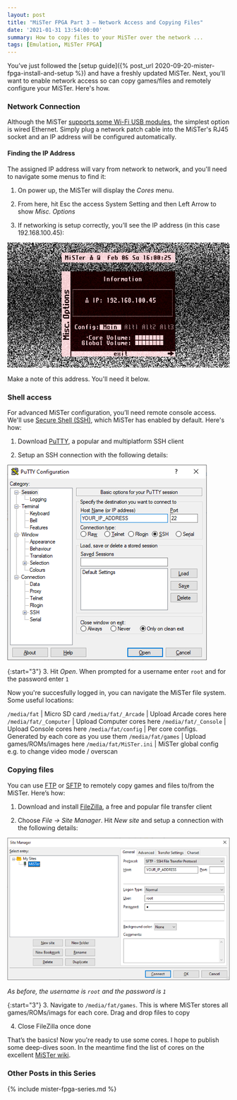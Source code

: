 ```yaml
---
layout: post
title: "MiSTer FPGA Part 3 – Network Access and Copying Files"
date: '2021-01-31 13:54:00:00'
summary: How to copy files to your MiSTer over the network ...
tags: [Emulation, MiSTer FPGA]
---
```


You’ve just followed the [setup guide]({% post_url 2020-09-20-mister-fpga-install-and-setup %}) and have a freshly updated MiSTer. Next, you'll want to enable network access so can copy games/files and remotely configure your MiSTer. Here's how.

### Network Connection

Although the MiSTer <a href="https://github.com/MiSTer-devel/Main_MiSTer/wiki/WiFi-setup" target="_blank">supports some Wi-Fi USB modules</a>, the simplest option is wired Ethernet. Simply plug a network patch cable into the MiSTer's RJ45 socket and an IP address will be configured automatically. 

#### Finding the IP Address

The assigned IP address will vary from network to network, and you'll need to navigate some menus to find it:

1. On power up, the MiSTer will display the *Cores* menu. 

2. From here, hit Esc the access System Setting and then Left Arrow to show *Misc. Options*

3. If networking is setup correctly, you’ll see the IP address (in this case 192.168.100.45):

![](/img/posts/mister_ip_address.png)

Make a note of this address. You'll need it below.


### Shell access

For advanced MiSTer configuration, you’ll need remote console access. We'll use <a href="https://github.com/MiSTer-devel/Main_MiSTer/wiki/Network-access" target="_blank">Secure Shell (SSH)</a>, which MiSTer has enabled by default. Here's how:

1. Download <a href="https://www.putty.org/" target="_blank">PuTTY</a>, a popular and multiplatform SSH client

2. Setup an SSH connection with the following details:

![](/img/posts/mister_putty_connection_details.png)

{:start="3"}
3. Hit *Open*. When prompted for a username enter <code>root</code> and for the password enter <code>1</code>

Now you're succesfully logged in, you can navigate the MiSTer file system. Some useful locations:

<code>/media/fat</code> | Micro SD card
<code>/media/fat/_Arcade</code> | Upload Arcade cores here
<code>/media/fat/_Computer</code> | Upload Computer cores here
<code>/media/fat/_Console</code> | Upload Console cores here
<code>/media/fat/config</code> | Per core configs. Generated by each core as you use them
<code>/media/fat/games</code> | Upload games/ROMs/images here
<code>/media/fat/MiSTer.ini</code> | MiSTer global config e.g. to change video mode / overscan


### Copying files

You can use <a href="https://en.wikipedia.org/wiki/File_Transfer_Protocol" target="_blank">FTP</a> or <a href="https://en.wikipedia.org/wiki/SSH_File_Transfer_Protocol" target="_blank">SFTP</a> to remotely copy games and files to/from the MiSTer. Here’s how:

1. Download and install <a href="https://filezilla-project.org/" target="_blank">FileZilla</a>, a free and popular file transfer client

2. Choose *File -> Site Manager*. Hit *New site* and setup a connection with the following details:

![](/img/posts/mister_filezilla_connection_details.png)

*As before, the username is <code>root</code> and the password is <code>1</code>*

{:start="3"}
3. Navigate to <code>/media/fat/games</code>. This is where MiSTer stores all games/ROMs/imags for each core. Drag and drop files to copy

4. Close FileZilla once done

That’s the basics! Now you're ready to use some cores. I hope to publish some deep-dives soon. In the meantime find the list of cores on the excellent <a href="https://github.com/MiSTer-devel/Main_MiSTer/wiki" target="_blank">MiSTer wiki</a>.


### Other Posts in this Series

{% include mister-fpga-series.md %}

